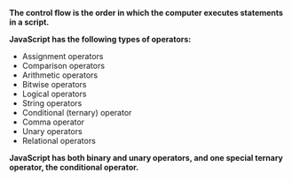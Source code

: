 **The control flow is the order
 in which the computer executes statements in a script.**

**JavaScript has the following types of operators:**

- Assignment operators
- Comparison operators
- Arithmetic operators
- Bitwise operators
- Logical operators
- String operators
- Conditional (ternary) operator
- Comma operator
- Unary operators
- Relational operators

**JavaScript has both binary and unary operators, and one special ternary operator, the conditional operator.**